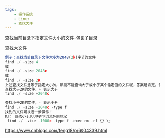 ```yaml
---
tags:
    - 操作系统
    - Linux
    - 查找文件
---
```


查找当前目录下指定文件大小的文件-包含子目录

查找大文件



```javascript
例子：查找当前目录下文件大小为2048(2k)字节的文件
find ./ -size 4
或
find ./ -size 2048c
或
find ./ -size 2K
上述查找文件是等于指定大小的，那能不能查询大于或小于某个指定值的文件呢，答案是肯定，例如：
查找大于2K的文件，+ 表示大于
find ./ -size +2048c

查找小于2K的文件，- 表示小于
find ./ -size -2048c -type f
找到的文件可以进一步操作！
如： 查找小于1000字节的文件删除之
 find ./ -size -1000c -type f -exec rm -rf {} \;

```



https://www.cnblogs.com/feng18/p/6004339.html

